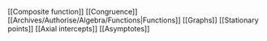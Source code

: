 [[Composite function]]
[[Congruence]]
[[Archives/Authorise/Algebra/Functions|Functions]]
[[Graphs]]
[[Stationary points]]
[[Axial intercepts]]
[[Asymptotes]]